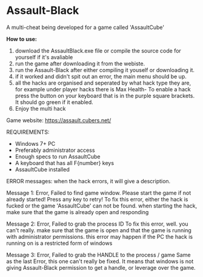 # Assault-Black
A multi-cheat being developed for a game called 'AssaultCube'

**How to use:**

1. download the AssaultBlack.exe file or compile the source code for yourself if it's avaliable
2. run the game after downloading it from the webiste.
3. run the Assault-Black after either compiling it youself or downloading it.
4. if it worked and didn't spit out an error, the main menu should be up.
5. all the hacks are organised and seperated by what hack type they are, for example under player hacks there is Max Health-
   To enable a hack press the button on your keyboard that is in the purple square brackets. It should go green if it enabled.
6. Enjoy the multi hack






Game website: https://assault.cubers.net/


REQUIREMENTS:
 - Windows 7+ PC
 - Preferably administrator access
 - Enough specs to run AssaultCube
 - A keyboard that has all F{number} keys
 - AssaultCube installed


ERROR messages:
when the hack errors, it will give a description.

Message 1:
  Error, Failed to find game window. Please start the game if not already started!
  Press any key to retry!
To fix this error, either the hack is fucked or the game 'AssaultCube' can not be found.
when starting the hack, make sure that the game is already open and responding

Message 2:
  Error, Failed to grab the process ID
To fix this error, well. you can't really.
make sure that the game is open and that the game is running with administrator permissions.
this error may happen if the PC the hack is running on is a restricted form of windows

Message 3:
  Error, Failed to grab the HANDLE to the process / game
Same as the last Error, this one can't really be fixed.
It means that windows is not giving Assault-Black permission to get a handle,
or leverage over the game.
